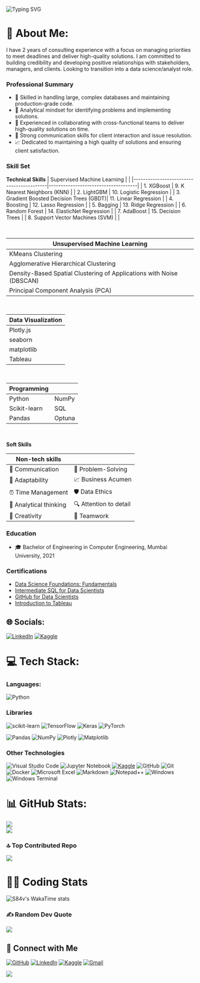 ![Typing SVG](https://readme-typing-svg.herokuapp.com?font=Source+Code+Pro&size=45&duration=4000&pause=1000&color=000000&center=true&vCenter=true&random=false&width=900&height=100&lines=Hello!+My+name+is+Sarang+%3A%29;Welcome+to+my+GitHub+profile!)

# 📝 About Me:
I have 2 years of consulting experience with a focus on managing priorities to meet deadlines and deliver high-quality solutions. I am committed to building credibility and developing positive relationships with stakeholders, managers, and clients. Looking to transition into a data science/analyst role.

### Professional Summary
- 🔧 Skilled in handling large, complex databases and maintaining production-grade code.
- 🧠 Analytical mindset for identifying problems and implementing solutions.
- 🤝 Experienced in collaborating with cross-functional teams to deliver high-quality solutions on time.
- 💬 Strong communication skills for client interaction and issue resolution.
- 📈 Dedicated to maintaining a high quality of solutions and ensuring client satisfaction.

### Skill Set
**Technical Skills**
| Supervised Machine Learning              |                                     |
|------------------------------------------|-------------------------------------|
| 1. XGBoost                               | 9. K Nearest Neighbors (KNN)        |
| 2. LightGBM                              | 10. Logistic Regression             |
| 3. Gradient Boosted Decision Trees (GBDT)| 11. Linear Regression               |
| 4. Boosting                              | 12. Lasso Regression                |
| 5. Bagging                               | 13. Ridge Regression                |
| 6. Random Forest                         | 14. ElasticNet Regression           |
| 7. AdaBoost                              | 15. Decision Trees                  |
| 8. Support Vector Machines (SVM)         |                                     |

<br />

| Unsupervised Machine Learning                                           |
|-------------------------------------------------------------------------|
| KMeans Clustering                                                       |
| Agglomerative Hierarchical Clustering                                   |
| Density-Based Spatial Clustering of Applications with Noise (DBSCAN)    |
| Principal Component Analysis (PCA)                                      |

<br />

| Data Visualization  |
|---------------------|
| Plotly.js        |
| seaborn          |
| matplotlib       |
| Tableau          |

<br />

| Programming         |                |
|---------------------|----------------|
| Python           | NumPy        |
| Scikit-learn     | SQL          |
| Pandas           | Optuna       |

<br />

**Soft Skills**

| Non-tech skills       	|                       	|
|-----------------------	|-----------------------	|
| 💬 Communication       	| 🎯 Problem-Solving     	|
| 🔄 Adaptability        	| 📈 Business Acumen     	|
| ⏰ Time Management     	| 🛡️ Data Ethics         	|
| 🧐 Analytical thinking 	| 🔍 Attention to detail 	|
| 🎨 Creativity          	| 👥 Teamwork            	|


### Education
- 🎓 Bachelor of Engineering in Computer Engineering, Mumbai University, 2021

### Certifications
- [Data Science Foundations: Fundamentals](https://www.linkedin.com/learning/certificates/916394cce59fe7e7c460b81356be49b52cf2ce4feb5d06569f8d7435a4451780?lipi=urn%3Ali%3Apage%3Ad_flagship3_profile_view_base_certifications_details%3BwOGlpAVJTuePc0jJm%2BObkw%3D%3D)
- [Intermediate SQL for Data Scientists](https://www.linkedin.com/learning/certificates/e7f2019c64c28ccb9e3f26f43908698ee0ab212b52dcd72a4463d2e85048b693?lipi=urn%3Ali%3Apage%3Ad_flagship3_profile_view_base_certifications_details%3BwOGlpAVJTuePc0jJm%2BObkw%3D%3D)
- [GitHub for Data Scientists](https://www.linkedin.com/learning/certificates/408f7a2d98213f1b136fab12a0f7a8135302a3d49aadb3a89bd3cae1a08ba864)
- [Introduction to Tableau](https://www.linkedin.com/learning/certificates/7b7a0ef265cabf49f73be3992711f1c66afa05aa017284288c7a98e30aa957c6)

## 🌐 Socials:
[![LinkedIn](https://img.shields.io/badge/linkedin-%230077B5.svg?style=for-the-badge&logo=linkedin&logoColor=white)](https://linkedin.com/in/sarang-dave) 
[![Kaggle](https://img.shields.io/badge/Kaggle-035a7d?style=for-the-badge&logo=kaggle&logoColor=white)](https://www.kaggle.com/sarangdave1234)

# 💻 Tech Stack:

### Languages:
![Python](https://img.shields.io/badge/python-3670A0?style=for-the-badge&logo=python&logoColor=ffdd54) 

### Libraries
![scikit-learn](https://img.shields.io/badge/scikit--learn-%23F7931E.svg?style=for-the-badge&logo=scikit-learn&logoColor=white) 
![TensorFlow](https://img.shields.io/badge/TensorFlow-%23FF6F00.svg?style=for-the-badge&logo=TensorFlow&logoColor=white)
![Keras](https://img.shields.io/badge/Keras-%23D00000.svg?style=for-the-badge&logo=Keras&logoColor=white)
![PyTorch](https://img.shields.io/badge/PyTorch-%23EE4C2C.svg?style=for-the-badge&logo=PyTorch&logoColor=white)

![Pandas](https://img.shields.io/badge/pandas-%23150458.svg?style=for-the-badge&logo=pandas&logoColor=white)
![NumPy](https://img.shields.io/badge/numpy-%23013243.svg?style=for-the-badge&logo=numpy&logoColor=white)
![Plotly](https://img.shields.io/badge/Plotly-%233F4F75.svg?style=for-the-badge&logo=plotly&logoColor=white)
![Matplotlib](https://img.shields.io/badge/Matplotlib-%23ffffff.svg?style=for-the-badge&logo=Matplotlib&logoColor=black) 


### Other Technologies
![Visual Studio Code](https://img.shields.io/badge/Visual%20Studio%20Code-0078d7.svg?style=for-the-badge&logo=visual-studio-code&logoColor=white)
![Jupyter Notebook](https://img.shields.io/badge/jupyter-%23FA0F00.svg?style=for-the-badge&logo=jupyter&logoColor=white)
[![Kaggle](https://img.shields.io/badge/Kaggle-035a7d?style=for-the-badge&logo=kaggle&logoColor=white)](https://www.kaggle.com/sarangdave1234)
![GitHub](https://img.shields.io/badge/github-%23121011.svg?style=for-the-badge&logo=github&logoColor=white)
![Git](https://img.shields.io/badge/git-%23F05033.svg?style=for-the-badge&logo=git&logoColor=white)
![Docker](https://img.shields.io/badge/docker-%230db7ed.svg?style=for-the-badge&logo=docker&logoColor=white)
![Microsoft Excel](https://img.shields.io/badge/Microsoft_Excel-217346?style=for-the-badge&logo=microsoft-excel&logoColor=white)
![Markdown](https://img.shields.io/badge/markdown-%23000000.svg?style=for-the-badge&logo=markdown&logoColor=white)
![Notepad++](https://img.shields.io/badge/Notepad++-90E59A.svg?style=for-the-badge&logo=notepad%2b%2b&logoColor=black)
![Windows](https://img.shields.io/badge/Windows-0078D6?style=for-the-badge&logo=windows&logoColor=white)
![Windows Terminal](https://img.shields.io/badge/Windows%20Terminal-%234D4D4D.svg?style=for-the-badge&logo=windows-terminal&logoColor=white)

# 📊 GitHub Stats:
<!--
![](https://github-readme-stats.vercel.app/api?username=S84v&theme=vue&hide_border=false&include_all_commits=true&count_private=true)<br/>
-->
![](https://github-readme-streak-stats.herokuapp.com/?user=S84v&theme=vue&hide_border=false)<br/>
![](https://github-readme-stats.vercel.app/api/top-langs/?username=S84v&theme=vue&hide_border=false&include_all_commits=true&count_private=true&layout=compact)
<!--
## 🏆 GitHub Trophies
![](https://github-profile-trophy.vercel.app/?username=S84v&theme=vue&no-frame=false&no-bg=false&margin-w=4&t)
-->
### 🔝 Top Contributed Repo
![](https://github-contributor-stats.vercel.app/api?username=S84v&limit=5&theme=vue&combine_all_yearly_contributions=true)

# 🧑‍💻 Coding Stats
![S84v's WakaTime stats](https://github-readme-stats.vercel.app/api/wakatime?username=S84v&theme=vue&v=2)

<!-- Dev Quote and  Meme -->

### ✍️ Random Dev Quote
![](https://quotes-github-readme.vercel.app/api?type=horizontal&theme=dark)

<!---
### Random Dev Meme
<img src='https://memer-new.vercel.app/' style="height: 400px;"/>
--->
<!-- Socials -->

## 🤝 Connect with Me
[![GitHub](https://img.shields.io/badge/github-%23121011.svg?style=for-the-badge&logo=github&logoColor=white)](https://github.com/S84v) 
[![LinkedIn](https://img.shields.io/badge/linkedin-%230077B5.svg?style=for-the-badge&logo=linkedin&logoColor=white)](https://linkedin.com/in/sarang-dave) 
[![Kaggle](https://img.shields.io/badge/Kaggle-035a7d?style=for-the-badge&logo=kaggle&logoColor=white)](https://www.kaggle.com/sarangdave1234)
[![Gmail](https://img.shields.io/badge/Gmail-D14836?style=for-the-badge&logo=gmail&logoColor=white)](mailto:davesarang08@gmail.com)

<!-- Profile view counter -->

![](https://visitcount.itsvg.in/api?id=S84v&icon=1&color=8)
